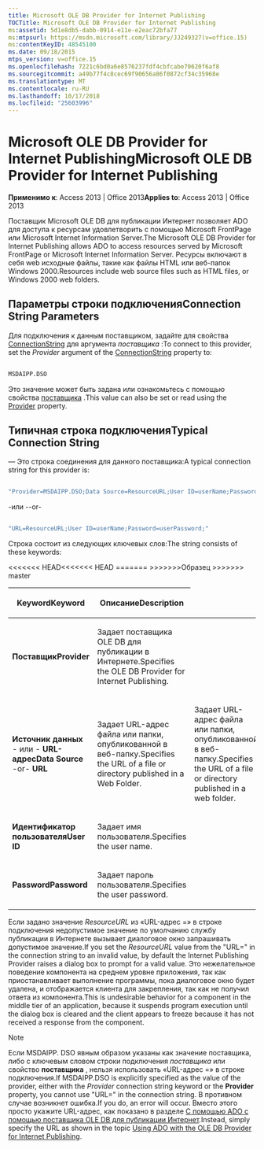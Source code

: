 ```yaml
---
title: Microsoft OLE DB Provider for Internet Publishing
TOCTitle: Microsoft OLE DB Provider for Internet Publishing
ms:assetid: 5d1e8db5-dabb-0914-e11e-e2eac72bfa77
ms:mtpsurl: https://msdn.microsoft.com/library/JJ249327(v=office.15)
ms:contentKeyID: 48545100
ms.date: 09/18/2015
mtps_version: v=office.15
ms.openlocfilehash: 7221c6bd0a6e8576237fdf4cbfcabe70620f6af8
ms.sourcegitcommit: a49b77f4c8cec69f90656a86f0872cf34c35968e
ms.translationtype: MT
ms.contentlocale: ru-RU
ms.lasthandoff: 10/17/2018
ms.locfileid: "25603996"
---
```

# <a name="microsoft-ole-db-provider-for-internet-publishing"></a><span data-ttu-id="82cf4-102">Microsoft OLE DB Provider for Internet Publishing</span><span class="sxs-lookup"><span data-stu-id="82cf4-102">Microsoft OLE DB Provider for Internet Publishing</span></span>

<span data-ttu-id="82cf4-103">**Применимо к**: Access 2013 | Office 2013</span><span class="sxs-lookup"><span data-stu-id="82cf4-103">**Applies to**: Access 2013 | Office 2013</span></span>

<span data-ttu-id="82cf4-104">Поставщик Microsoft OLE DB для публикации Интернет позволяет ADO для доступа к ресурсам удовлетворить с помощью Microsoft FrontPage или Microsoft Internet Information Server.</span><span class="sxs-lookup"><span data-stu-id="82cf4-104">The Microsoft OLE DB Provider for Internet Publishing allows ADO to access resources served by Microsoft FrontPage or Microsoft Internet Information Server.</span></span> <span data-ttu-id="82cf4-105">Ресурсы включают в себя web исходные файлы, такие как файлы HTML или веб-папок Windows 2000.</span><span class="sxs-lookup"><span data-stu-id="82cf4-105">Resources include web source files such as HTML files, or Windows 2000 web folders.</span></span>

## <a name="connection-string-parameters"></a><span data-ttu-id="82cf4-106">Параметры строки подключения</span><span class="sxs-lookup"><span data-stu-id="82cf4-106">Connection String Parameters</span></span>

<span data-ttu-id="82cf4-107">Для подключения к данным поставщиком, задайте для свойства [ConnectionString](connectionstring-property-ado.md) для аргумента *поставщика* :</span><span class="sxs-lookup"><span data-stu-id="82cf4-107">To connect to this provider, set the *Provider* argument of the [ConnectionString](connectionstring-property-ado.md) property to:</span></span>

```vb 
 
MSDAIPP.DSO 
```

<span data-ttu-id="82cf4-108">Это значение может быть задана или ознакомьтесь с помощью свойства [поставщика](provider-property-ado.md) .</span><span class="sxs-lookup"><span data-stu-id="82cf4-108">This value can also be set or read using the [Provider](provider-property-ado.md) property.</span></span>

## <a name="typical-connection-string"></a><span data-ttu-id="82cf4-109">Типичная строка подключения</span><span class="sxs-lookup"><span data-stu-id="82cf4-109">Typical Connection String</span></span>

<span data-ttu-id="82cf4-110">— Это строка соединения для данного поставщика:</span><span class="sxs-lookup"><span data-stu-id="82cf4-110">A typical connection string for this provider is:</span></span>

```vb 
 
"Provider=MSDAIPP.DSO;Data Source=ResourceURL;User ID=userName;Password=userPassword;" 
```

<span data-ttu-id="82cf4-111">\-или -</span><span class="sxs-lookup"><span data-stu-id="82cf4-111">\-or-</span></span>

```vb 
 
"URL=ResourceURL;User ID=userName;Password=userPassword;" 
```

<span data-ttu-id="82cf4-112">Строка состоит из следующих ключевых слов:</span><span class="sxs-lookup"><span data-stu-id="82cf4-112">The string consists of these keywords:</span></span>

<table>
<colgroup>
<col style="width: 50%" />
<col style="width: 50%" />
</colgroup>
<thead>
<tr class="header">
<th><p><span data-ttu-id="82cf4-113">Keyword</span><span class="sxs-lookup"><span data-stu-id="82cf4-113">Keyword</span></span></p></th>
<th><p><span data-ttu-id="82cf4-114">Описание</span><span class="sxs-lookup"><span data-stu-id="82cf4-114">Description</span></span></p></th>
</tr>
</thead>
<tbody>
<tr class="odd">
<td><p><span data-ttu-id="82cf4-115"><strong>Поставщик</strong></span><span class="sxs-lookup"><span data-stu-id="82cf4-115"><strong>Provider</strong></span></span></p></td>
<td><p><span data-ttu-id="82cf4-116">Задает поставщика OLE DB для публикации в Интернете.</span><span class="sxs-lookup"><span data-stu-id="82cf4-116">Specifies the OLE DB Provider for Internet Publishing.</span></span></p></td>
</tr>
<tr class="even">
<td><p><span data-ttu-id="82cf4-117"><strong>Источник данных</strong> - или - <strong>URL-адрес</strong></span><span class="sxs-lookup"><span data-stu-id="82cf4-117"><strong>Data Source</strong> -or- <strong>URL</strong></span></span></p></td>
<span data-ttu-id="82cf4-118"><<<<<<< HEAD</span><span class="sxs-lookup"><span data-stu-id="82cf4-118"><<<<<<< HEAD</span></span>
<td><p><span data-ttu-id="82cf4-119">Задает URL-адрес файла или папки, опубликованной в веб-папку.</span><span class="sxs-lookup"><span data-stu-id="82cf4-119">Specifies the URL of a file or directory published in a Web Folder.</span></span></p></td>
=======
<td><p><span data-ttu-id="82cf4-120">Задает URL-адрес файла или папки, опубликованной в веб-папку.</span><span class="sxs-lookup"><span data-stu-id="82cf4-120">Specifies the URL of a file or directory published in a web folder.</span></span></p></td><span data-ttu-id="82cf4-121">
>>>>>>>Образец</span><span class="sxs-lookup"><span data-stu-id="82cf4-121">
>>>>>>> master</span></span>
</tr>
<tr class="odd">
<td><p><span data-ttu-id="82cf4-122"><strong>Идентификатор пользователя</strong></span><span class="sxs-lookup"><span data-stu-id="82cf4-122"><strong>User ID</strong></span></span></p></td>
<td><p><span data-ttu-id="82cf4-123">Задает имя пользователя.</span><span class="sxs-lookup"><span data-stu-id="82cf4-123">Specifies the user name.</span></span></p></td>
</tr>
<tr class="even">
<td><p><span data-ttu-id="82cf4-124"><strong>Password</strong></span><span class="sxs-lookup"><span data-stu-id="82cf4-124"><strong>Password</strong></span></span></p></td>
<td><p><span data-ttu-id="82cf4-125">Задает пароль пользователя.</span><span class="sxs-lookup"><span data-stu-id="82cf4-125">Specifies the user password.</span></span></p></td>
</tr>
</tbody>
</table>


<span data-ttu-id="82cf4-126">Если задано значение *ResourceURL* из «URL-адрес =» в строке подключения недопустимое значение по умолчанию службу публикации в Интернете вызывает диалоговое окно запрашивать допустимое значение.</span><span class="sxs-lookup"><span data-stu-id="82cf4-126">If you set the *ResourceURL* value from the "URL=" in the connection string to an invalid value, by default the Internet Publishing Provider raises a dialog box to prompt for a valid value.</span></span> <span data-ttu-id="82cf4-127">Это нежелательное поведение компонента на среднем уровне приложения, так как приостанавливает выполнение программы, пока диалоговое окно будет удалена, и отображается клиента для закрепления, так как не получил ответа из компонента.</span><span class="sxs-lookup"><span data-stu-id="82cf4-127">This is undesirable behavior for a component in the middle tier of an application, because it suspends program execution until the dialog box is cleared and the client appears to freeze because it has not received a response from the component.</span></span>


> [!NOTE]
> <P><span data-ttu-id="82cf4-128">Если MSDAIPP. DSO явным образом указаны как значение поставщика, либо с ключевым словом строки подключения <EM>поставщика</EM> или свойство <STRONG>поставщика</STRONG> , нельзя использовать «URL-адрес =» в строке подключения.</span><span class="sxs-lookup"><span data-stu-id="82cf4-128">If MSDAIPP.DSO is explicitly specified as the value of the provider, either with the <EM>Provider</EM> connection string keyword or the <STRONG>Provider</STRONG> property, you cannot use "URL=" in the connection string.</span></span> <span data-ttu-id="82cf4-129">В противном случае возникнет ошибка.</span><span class="sxs-lookup"><span data-stu-id="82cf4-129">If you do, an error will occur.</span></span> <span data-ttu-id="82cf4-130">Вместо этого просто укажите URL-адрес, как показано в разделе <A href="the-ole-db-provider-for-internet-publishing.md">С помощью ADO с помощью поставщика OLE DB для публикации Интернет</A>.</span><span class="sxs-lookup"><span data-stu-id="82cf4-130">Instead, simply specify the URL as shown in the topic <A href="the-ole-db-provider-for-internet-publishing.md">Using ADO with the OLE DB Provider for Internet Publishing</A>.</span></span></P>


